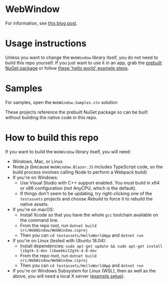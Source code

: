 # WebWindow

For information, see [this blog post](https://blog.stevensanderson.com/2019/11/18/2019-11-18-webwindow-a-cross-platform-webview-for-dotnet-core/).

# Usage instructions

Unless you want to change the `WebWindow` library itself, you do not need to build this repo yourself. If you just want to use it in an app, grab the [prebuilt NuGet package](https://www.nuget.org/packages/WebWindow) or follow [these 'hello world' example steps](https://blog.stevensanderson.com/2019/11/18/2019-11-18-webwindow-a-cross-platform-webview-for-dotnet-core/).

# Samples

For samples, open the `WebWindow.Samples.sln` solution

These projects reference the prebuilt NuGet package so can be built without building the native code in this repo.

# How to build this repo

If you want to build the `WebWindow` library itself, you will need:

 * Windows, Mac, or Linux
 * Node.js (because `WebWindow.Blazor.JS` includes TypeScript code, so the build process involves calling Node to perform a Webpack build)
 * If you're on Windows:
   * Use Visual Studio with C++ support enabled. You *must* build in x64 or x86 configuration (*not* AnyCPU, which is the default).
   * If things don't seem to be updating, try right-clicking one of the `testassets` projects and choose *Rebuild* to force it to rebuild the native assets.
 * If you're on macOS:
   * Install Xcode so that you have the whole `gcc` toolchain available on the command line.
   * From the repo root, run `dotnet build src/WebWindow/WebWindow.csproj`
   * Then you can `cd testassets/HelloWorldApp` and `dotnet run`
 * If you're on Linux (tested with Ubuntu 18.04):
   * Install dependencies: `sudo apt-get update && sudo apt-get install libgtk-3-dev libwebkit2gtk-4.0-dev`
   * From the repo root, run `dotnet build src/WebWindow/WebWindow.csproj`
   * Then you can `cd testassets/HelloWorldApp` and `dotnet run`
 * If you're on Windows Subsystem for Linux (WSL), then as well as the above, you will need a local X server ([example setup](https://virtualizationreview.com/articles/2017/02/08/graphical-programs-on-windows-subsystem-on-linux.aspx)).


